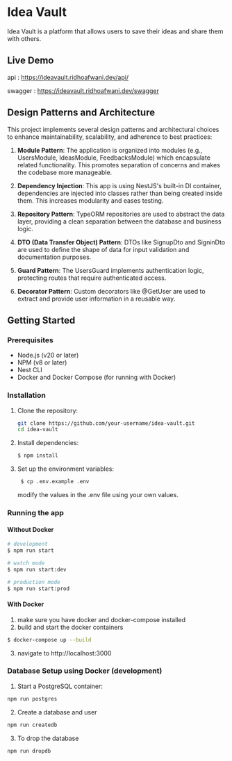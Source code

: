 # Idea Vault

Idea Vault is a platform that allows users to save their ideas and share them with others.

## Live Demo

api : https://ideavault.ridhoafwani.dev/api/

swagger : https://ideavault.ridhoafwani.dev/swagger

## Design Patterns and Architecture

This project implements several design patterns and architectural choices to enhance maintainability, scalability, and adherence to best practices:

1. **Module Pattern**: The application is organized into modules (e.g., UsersModule, IdeasModule, FeedbacksModule) which encapsulate related functionality. This promotes separation of concerns and makes the codebase more manageable.

2. **Dependency Injection**: This app is using NestJS's built-in DI container, dependencies are injected into classes rather than being created inside them. This increases modularity and eases testing.

3. **Repository Pattern**: TypeORM repositories are used to abstract the data layer, providing a clean separation between the database and business logic.

4. **DTO (Data Transfer Object) Pattern**: DTOs like SignupDto and SigninDto are used to define the shape of data for input validation and documentation purposes.

5. **Guard Pattern**: The UsersGuard implements authentication logic, protecting routes that require authenticated access.

6. **Decorator Pattern**: Custom decorators like @GetUser are used to extract and provide user information in a reusable way.

## Getting Started

### Prerequisites

- Node.js (v20 or later)
- NPM (v8 or later)
- Nest CLI
- Docker and Docker Compose (for running with Docker)

### Installation

1. Clone the repository:
   ```bash
   git clone https://github.com/your-username/idea-vault.git
   cd idea-vault
   ```
2. Install dependencies:
   ```bash
   $ npm install
   ```
3. Set up the environment variables:
   ```bash
    $ cp .env.example .env
   ```
   modify the values in the .env file using your own values.

### Running the app

#### Without Docker

```bash
# development
$ npm run start

# watch mode
$ npm run start:dev

# production mode
$ npm run start:prod
```

#### With Docker

1. make sure you have docker and docker-compose installed
2. build and start the docker containers

```bash
$ docker-compose up --build
```

3. navigate to http://localhost:3000

### Database Setup using Docker (development)

1. Start a PostgreSQL container:

```bash
npm run postgres
```

2. Create a database and user

```bash
npm run createdb
```

3. To drop the database

```bash
npm run dropdb
```
